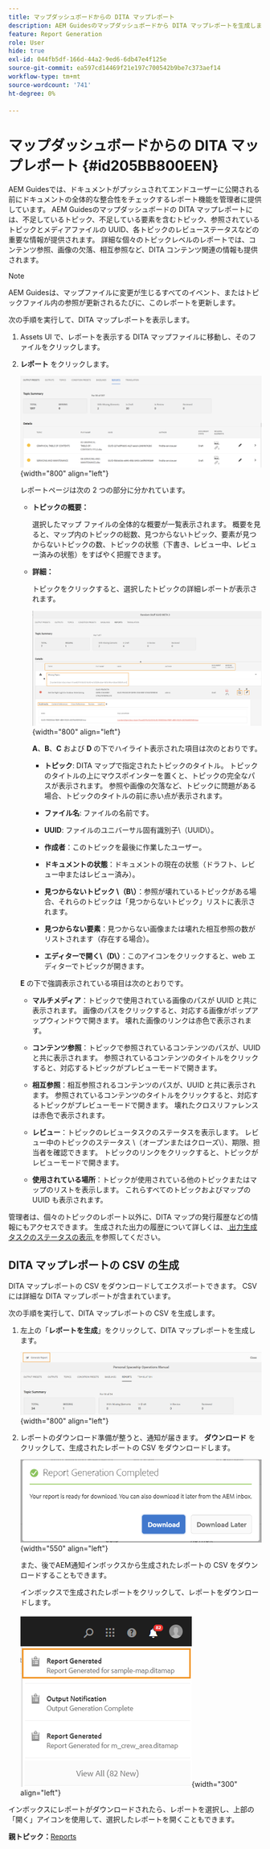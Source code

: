 ```yaml
---
title: マップダッシュボードからの DITA マップレポート
description: AEM Guidesのマップダッシュボードから DITA マップレポートを生成します。 DITA マップレポートの CSV を生成する方法を説明します。
feature: Report Generation
role: User
hide: true
exl-id: 044fb5df-166d-44a2-9ed6-6db47e4f125e
source-git-commit: ea597cd14469f21e197c700542b9be7c373aef14
workflow-type: tm+mt
source-wordcount: '741'
ht-degree: 0%

---
```


# マップダッシュボードからの DITA マップレポート {#id205BB800EEN}

AEM Guidesでは、ドキュメントがプッシュされてエンドユーザーに公開される前にドキュメントの全体的な整合性をチェックするレポート機能を管理者に提供しています。 AEM Guidesのマップダッシュボードの DITA マップレポートには、不足しているトピック、不足している要素を含むトピック、参照されているトピックとメディアファイルの UUID、各トピックのレビューステータスなどの重要な情報が提供されます。 詳細な個々のトピックレベルのレポートでは、コンテンツ参照、画像の欠落、相互参照など、DITA コンテンツ関連の情報も提供されます。

>[!NOTE]
>
> AEM Guidesは、マップファイルに変更が生じるすべてのイベント、またはトピックファイル内の参照が更新されるたびに、このレポートを更新します。

次の手順を実行して、DITA マップレポートを表示します。

1. Assets UI で、レポートを表示する DITA マップファイルに移動し、そのファイルをクリックします。

1. **レポート** をクリックします。

   ![](images/reports-page-uuid.png){width="800" align="left"}

   レポートページは次の 2 つの部分に分かれています。

   - **トピックの概要：**

     選択したマップ ファイルの全体的な概要が一覧表示されます。 概要を見ると、マップ内のトピックの総数、見つからないトピック、要素が見つからないトピックの数、トピックの状態（下書き、レビュー中、レビュー済みの状態）をすばやく把握できます。

   - **詳細：**

     トピックをクリックすると、選択したトピックの詳細レポートが表示されます。

     ![](images/detailed-report-uuid.png){width="800" align="left"}

     **A**、**B**、**C** および **D** の下でハイライト表示された項目は次のとおりです。

      - **トピック**: DITA マップで指定されたトピックのタイトル。 トピックのタイトルの上にマウスポインターを置くと、トピックの完全なパスが表示されます。 参照や画像の欠落など、トピックに問題がある場合、トピックのタイトルの前に赤い点が表示されます。

      - **ファイル名**: ファイルの名前です。

      - **UUID**: ファイルのユニバーサル固有識別子\（UUID\）。

      - **作成者**：このトピックを最後に作業したユーザー。

      - **ドキュメントの状態**：ドキュメントの現在の状態（ドラフト、レビュー中またはレビュー済み）。

      - **見つからないトピック \（B\）**：参照が壊れているトピックがある場合、それらのトピックは「見つからないトピック」リストに表示されます。

      - **見つからない要素**：見つからない画像または壊れた相互参照の数がリストされます（存在する場合）。

      - **エディターで開く\（D\）**：このアイコンをクリックすると、web エディターでトピックが開きます。


   **E** の下で強調表示されている項目は次のとおりです。

   - **マルチメディア**：トピックで使用されている画像のパスが UUID と共に表示されます。 画像のパスをクリックすると、対応する画像がポップアップウィンドウで開きます。 壊れた画像のリンクは赤色で表示されます。

   - **コンテンツ参照**：トピックで参照されているコンテンツのパスが、UUID と共に表示されます。 参照されているコンテンツのタイトルをクリックすると、対応するトピックがプレビューモードで開きます。

   - **相互参照**：相互参照されるコンテンツのパスが、UUID と共に表示されます。 参照されているコンテンツのタイトルをクリックすると、対応するトピックがプレビューモードで開きます。 壊れたクロスリファレンスは赤色で表示されます。

   - **レビュー**：トピックのレビュータスクのステータスを表示します。 レビュー中のトピックのステータス \（オープンまたはクローズ\）、期限、担当者を確認できます。 トピックのリンクをクリックすると、トピックがレビューモードで開きます。

   - **使用されている場所**：トピックが使用されている他のトピックまたはマップのリストを表示します。 これらすべてのトピックおよびマップの UUID も表示されます。

管理者は、個々のトピックのレポート以外に、DITA マップの発行履歴などの情報にもアクセスできます。 生成された出力の履歴について詳しくは、[ 出力生成タスクのステータスの表示 ](generate-output-for-a-dita-map.md#viewing_output_history) を参照してください。

## DITA マップレポートの CSV の生成

DITA マップレポートの CSV をダウンロードしてエクスポートできます。 CSV には詳細な DITA マップレポートが含まれています。

次の手順を実行して、DITA マップレポートの CSV を生成します。

1. 左上の「**レポートを生成**」をクリックして、DITA マップレポートを生成します。

   ![](images/generate-DITA-map-report.png){width="800" align="left"}

1. レポートのダウンロード準備が整うと、通知が届きます。 **ダウンロード** をクリックして、生成されたレポートの CSV をダウンロードします。

   ![](images/download-report-dialog.png){width="550" align="left"}


   また、後でAEM通知インボックスから生成されたレポートの CSV をダウンロードすることもできます。

   インボックスで生成されたレポートをクリックして、レポートをダウンロードします。

   ![](images/report-inbox--notification.png){width="300" align="left"}

インボックスにレポートがダウンロードされたら、レポートを選択し、上部の「開く」アイコンを使用して、選択したレポートを開くこともできます。

**親トピック：**&#x200B;[ Reports](reports-intro.md)
